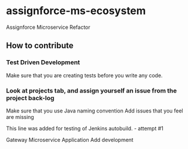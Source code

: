 # assignforce-ms-ecosystem
Assignforce Microservice Refactor

## How to contribute
### Test Driven Development
Make sure that you are creating tests before you write any code.
### Look at projects tab, and assign yourself an issue from the project back-log
Make sure that you use Java naming convention
Add issues that you feel are missing

This line was added for testing of Jenkins autobuild. - attempt #1

Gateway Microservice Application
Add development

